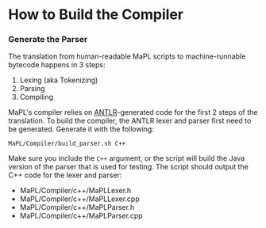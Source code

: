 # How to Build the Compiler

### Generate the Parser

The translation from human-readable MaPL scripts to machine-runnable bytecode happens in 3 steps:

1. Lexing (aka Tokenizing)
2. Parsing
3. Compiling

MaPL's compiler relies on [ANTLR](https://www.antlr.org/)-generated code for the first 2 steps of the translation. To build the compiler, the ANTLR lexer and parser first need to be generated. Generate it with the following:
```
MaPL/Compiler/build_parser.sh C++
```
Make sure you include the `C++` argument, or the script will build the Java version of the parser that is used for testing. The script should output the C++ code for the lexer and parser:

* MaPL/Compiler/c++/MaPLLexer.h
* MaPL/Compiler/c++/MaPLLexer.cpp
* MaPL/Compiler/c++/MaPLParser.h
* MaPL/Compiler/c++/MaPLParser.cpp

